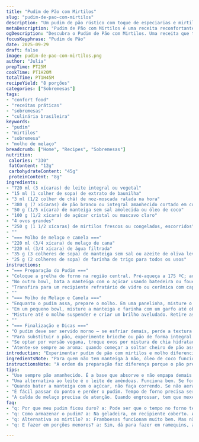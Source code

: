 ```yaml
---
title: "Pudim de Pão com Mirtilos"
slug: "pudim-de-pao-com-mirtilos"
description: "Um pudim de pão rústico com toque de especiarias e mirtilos frescos ou congelados, acompanhado de um molho quente feito com melaço de cana. Combina o conforto do pão embebido em leite com a acidez suave das frutas, finalizado com um molho encorpado que traz doçura e cremosidade. A farinha do molho é adicionada com técnica para não empelotar, o que exige atenção. O pudim é assado até firmar, ganhando uma crostinha dourada. Para adaptação, sugiro substituir a manteiga por óleo de coco e o leite por leite vegetal para versão vegana. O tempo e a textura falam mais que relógio, fique atento às bordas firmes e o meio ainda ligeiramente macio."
metaDescription: "Pudim de Pão com Mirtilos é uma receita reconfortante, mistura de sabores e texturas. Experimente a combinação do cremoso pudim com molho de melaço."
ogDescription: "Descubra o Pudim de Pão com Mirtilos. Uma receita que traz o conforto do pão com o sabor vibrante dos mirtilos junto ao molho especial."
focusKeyphrase: "Pudim de Pão"
date: 2025-09-29
draft: false
image: pudim-de-pao-com-mirtilos.png
author: "Julia"
prepTime: PT25M
cookTime: PT1H20M
totalTime: PT1H45M
recipeYield: "8 porções"
categories: ["Sobremesas"]
tags:
- "confort food"
- "receitas práticas"
- "sobremesas"
- "culinária brasileira"
keywords:
- "pudim"
- "mirtilos"
- "sobremesa"
- "molho de melaço"
breadcrumb: ["Home", "Recipes", "Sobremesas"]
nutrition: 
 calories: "330"
 fatContent: "12g"
 carbohydrateContent: "45g"
 proteinContent: "8g"
ingredients:
- "720 ml (3 xícaras) de leite integral ou vegetal"
- "15 ml (1 colher de sopa) de extrato de baunilha"
- "3 ml (1/2 colher de chá) de noz-moscada ralada na hora"
- "380 g (7 xícaras) de pão branco ou integral amanhecido cortado em cubos médios"
- "50 g (1/5 xícara) de manteiga sem sal amolecida ou óleo de coco"
- "100 g (1/2 xícara) de açúcar cristal ou mascavo claro"
- "4 ovos grandes"
- "250 g (1 1/2 xícaras) de mirtilos frescos ou congelados, escorridos"
- ""
- "=== Molho de melaço e canela ==="
- "220 ml (3/4 xícara) de melaço de cana"
- "220 ml (3/4 xícara) de água filtrada"
- "35 g (3 colheres de sopa) de manteiga sem sal ou azeite de oliva leve"
- "25 g (2 colheres de sopa) de farinha de trigo para todos os usos"
instructions:
- "=== Preparação do Pudim ==="
- "Coloque a grelha do forno na região central. Pré-aqueça a 175 ºC; adote temperatura levemente menor para não secar demais o pudim. No bowl grande, misture o leite, baunilha e noz-moscada; esses aromas vão perfumar toda a receita, cada emissão delas na hora de assar é um sinal de que está no ponto certo. Acrescente o pão em cubos e deixe o pão absorver o líquido por uns 7 minutos; nunca pule essa etapa para evitar ressecamento do interior e garantir cremosidade. "
- "No outro bowl, bata a manteiga com o açúcar usando batedeira ou fouet. O ponto ideal é quando ganhar uma textura leve, quase aerada, leva uns 4 minutos; isso ajuda na maciez final. Em seguida, adicione os ovos um a um, incorporando totalmente cada um para não perder estrutura. Misture essa preparação ao pão embebido com movimentos suaves, para não quebrar demais o pão. Por fim, adicione os mirtilos com cuidado para não esmagar, distribua bem no centro e nas bordas do refratário. "
- "Transfira para um recipiente refratário de vidro ou cerâmica com capacidade em torno de 2 litros, preferencialmente com laterais altas; facilita o cozimento uniforme e mantém a umidade. Asse por aproximadamente 1 hora e 20 minutos, mas vá controlando; o pudim deve ficar levemente inchado, com superfície dourada e crocante nas extremidades, só um tremeliques no centro, sinal de cremosidade interna. Se dourar rápido, cubra com papel alumínio para evitar ressecamento."
- ""
- "=== Molho de Melaço e Canela ==="
- "Enquanto o pudim assa, prepare o molho. Em uma panelinha, misture o melaço, água e leve ao fogo médio. Assim que levantar fervura, deixe cozinhar por 4 minutos, mexendo de vez em quando para não grudar no fundo. "
- "Em um pequeno bowl, misture a manteiga e farinha com um garfo até obter uma espécie de pasta lisa – chamada beurre manié em francês, esta etapa é crucial para não formar grumos na próxima parte. Acrescente gradualmente o beurre manié ao melaço fervente, mexendo sempre com fuet para engrossar o molho. Se sentir resistência ou ganhar uns carocinhos, leve tudo a uma peneira fina para eliminar qualquer grumo e voltar para o fogo rapidamente."
- "Misture até o molho suspender e criar um brilho aveludado. Retire assim que engrossar, sem deixar ferver muito. "
- ""
- "=== Finalização e Dicas ==="
- "O pudim deve ser servido morno – se esfriar demais, perde a textura cremosa e fica duro, mas nunca sirva direto do forno quente para evitar que o calor intenso apague o sabor. Acompanhe com o molho quente regado sob o pudim, a união dos dois traz aquele contraste interessante entre doce caramelizado e a leve acidez do mirtilo."
- "Para substituir o pão, experimente brioche ou pão de forma integral bem firme. Se usar congelados, sempre descongele e escorra para evitar excesso de água que deixa o pudim aguado. No lugar dos mirtilos, framboesas ou amoras funcionam maravilhosamente para dar um toque ácido. Se faltar doce, ajuste um pouco o melaço no molho conforme seu gosto, mas cuidado para não ficar enjoativo."
- "Se optar por versão vegana, troque ovos por mistura de chia hidratada (1 colher de sopa de chia para 3 colheres de sopa de água, deixe gel firmar) e leite vegetal. A textura será diferente, mais firme e densa, mas com sabor envolvente."
- "Atente-se sempre ao aroma: quando começar a soltar cheiro de pão assado com levemente nozue sabor doce, está quase pronto. Para conferir textura, espete um palito próximo às bordas; deve sair úmido mas não molhado. O segredo do molho é controlar o cozimento do beurre manié para evitar perder brilho e virar um creme empelotado. A prática ajuda. Eu já perdi umas boas tentativas nisso, mas aprendi a dar a colherada perfeita sem pressa."
introduction: "Experimentar pudim de pão com mirtilos e molho diferenciado é voltar às origens do conforto culinário. O preparo envolve entender texturas, aromas e os momentos certos para cada etapa. A combinação da crosta dourada, o interior macio, os mirtilos frescos e essa calda com melaço cria um jogo sensorial e visual que conquista qualquer. Uma lembrança daquela cozinha da vovó, com um twist próprio e brasileiro que só quem cozinha há tempo conhece e sabe valorizar."
ingredientsNote: "Para quem não tem manteiga à mão, óleo de coco funciona bem, principalmente se gosta de sabor levemente adocicado e aroma diferente. Nunca economize no pão; quanto mais amanhecido, melhor para absorver sem ficar encharcado demais. Se usar pão fresco, corte em cubos e torrefeie levemente no forno para perder umidade. Mirtilos congelados precisam ser descongelados e escorridos para não alterar a textura do pudim. Cuidado ao substituir farinha branca do molho por farinha integral que pode empelotar mais facilmente; use peneira para garantir suavidade. Sempre escolha ingredientes frescos e de qualidade para garantir sabor. A noz-moscada ralada na hora transforma o aroma totalmente, vale o esforço."
instructionsNote: "A ordem da preparação faz diferença porque o pão precisa de tempo para absorver o leite e especiarias; quanto mais tempo (sem exagerar), mais cremoso fica o interior. Bater a manteiga e o açúcar até aerar floresce a textura final; é fácil passar do ponto e virar manteiga derretida, atenção. Incorporar ovos aos poucos evita desandar. Na montagem, mexa suavemente para não destruir os pedaços de pão. Enquanto o pudim assa, fique atento ao cheiro e visual, eles indicam o ponto melhor que o relógio. O molho exige técnica: o beurre manié deve ser incorporado aos poucos e nunca tudo de uma vez para não empelotar. Misture bem com fouet e mantenha fogo médio. Quando engrossar, o brilho muda e aparece uma leve transparência que indica ponto. Se passar, vire um creme pesado e perde a fluidez."
tips:
- "Use sempre pão amanhecido. É a base que absorve e não empapa demais. Prefira deixar os cubos de pão de molho suficiente. Isso faz diferença na textura."
- "Uma alternativa ao leite é o leite de amêndoas. Funciona bem. Se for vegano, você pode usar chia no lugar dos ovos. Depois de hidratada, fica uma mistura que liga tudo."
- "Quando bater a manteiga com o açúcar, não faça correndo. Se não aerar bem, a maciez do pudim vai embora. Vai levar um tempo, mas vale o resultado."
- "É fácil passar do ponto e perder o pudim. Tempo de forno precisa ser monitorado pelo aroma e aparência. Se fizer papel alumínio, não esqueça, é para proteção."
- "A calda de melaço precisa de atenção. Quando engrossar, tem que mexer sempre. Se deixar de lado, pode grudar. O cheiro vai mudar, espere aquele toque adocicado."
faq:
- "q: Por que meu pudim ficou duro? a: Pode ser que o tempo no forno tenha sido demais. Olhe a crosta. A textura no centro deve ser suave."
- "q: Como armazenar o pudim? a: Na geladeira, em recipiente coberto. Assim preserva a umidade. Pode ser ressecado, atenção com essa parte."
- "q: Alternativa ao mirtilo? a: Framboesas funcionam muito bem. Mas não esqueça de escorrer antes. Vai influenciar no resultado final."
- "q: E fazer em porções menores? a: Sim, dá para fazer em ramequins, assando menos tempo. Fique de olho a cada 10 minutos."

---
```

